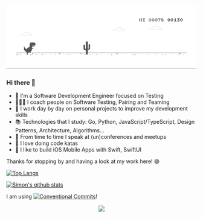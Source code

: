 ![image](https://github.com/simonberner/simonberner/blob/master/dino.gif)

### Hi there 👋

- 🏢 I'm a Software Development Engineer focused on Testing
- ᠋🧑‍🤝‍🧑 I coach people on Software Testing, Pairing and Teaming
- 🌱 I work day by day on personal projects to improve my development skills
- 📚 Technologies that I study: Go, Python, JavaScript/TypeScript, Design Patterns, Architecture, Algorithms...
- 🎤 From time to time I speak at (un)conferences and meetups
- 🥋 I love doing code katas
- 🍏 I like to build iOS Mobile Apps with Swift, SwiftUI

Thanks for stopping by and having a look at my work here! 😄

[![Top Langs](https://github-readme-stats.vercel.app/api/top-langs/?username=simonberner&langs_count=10)](https://github.com/anuraghazra/github-readme-stats)  

[![Simon's github stats](https://github-readme-stats.vercel.app/api?username=simonberner&theme=great-gatsby)](https://github.com/anuraghazra/github-readme-stats)

I am using [![Conventional Commits](https://img.shields.io/badge/Conventional%20Commits-1.0.0-yellow.svg)](https://conventionalcommits.org)!

<p align="center"><img align="center" src="https://profile-counter.glitch.me/{simonberner}/count.svg" /></p> 


<!--
**simonberner/simonberner** is a ✨ _special_ ✨ repository because its `README.md` (this file) appears on your GitHub profile.

Here are some ideas to get you started:

- 🔭 I’m currently working on ...
- 🌱 I’m currently learning ...
- 👯 I’m looking to collaborate on ...
- 🤔 I’m looking for help with ...
- 💬 Ask me about ...
- 📫 How to reach me: ...
- 😄 Pronouns: ...
- ⚡ Fun fact: ...

<br>

  [![Visits Badge](https://badges.pufler.dev/visits/simonberner/simonberner)](https://badges.pufler.dev)
<br>

<br>

[![Years Badge](https://badges.pufler.dev/years/simonberner)](https://badges.pufler.dev)
<br>

<br>

[![Repos Badge](https://badges.pufler.dev/repos/simonberner)](https://badges.pufler.dev)
<br>

<br>

[![Commits Badge](https://badges.pufler.dev/commits/monthly/puf17640)](https://badges.pufler.dev)
<br>

-->
